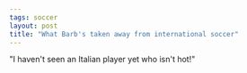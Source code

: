 ```yaml
---
tags: soccer
layout: post
title: "What Barb's taken away from international soccer"
---
```




"I haven't seen an Italian player yet who isn't hot!"


